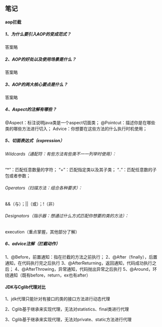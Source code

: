 ## 笔记
#### aop拦截
##### 1、为什么要引入AOP的变成范式？
答案略
##### 2、AOP的好处以及使用场景是什么？
答案略
##### 3、AOP的两大核心要点是什么？
答案略
##### 4、Aspect的注解有哪些？
@Aspect：标注说明java类是一个aspect切面类；
@Pointcut：描述你是在哪些类的哪些方法进行切入；
Advice：你想要在这些方法的什么执行时机使用；
##### 5、切面表达式（expression）
###### Wildcards（通配符：有些方法有些类不一一列举时使用）：
“*”：匹配任意数量的字符；
“+”：匹配指定类以及其子类；
“..”：匹配任意数的子包或者参数；
###### Operators（扫描方法：组合各种要求）：
&&（与）；||（或）；!（非）

###### Designators（指示器：想通过什么方式匹配你想要的类的方法）：
execution（重点掌握，其他部分了解）

##### 6、advice注解（拦截动作）
1、@Before，前置通知：指在拦截的方法之前执行；
2、@After（finally），后置通知，在代码执行完之后执行
3、@AfterReturning，返回通知，代码成功执行之后；
4、@AfterThrowing，异常通知，代码抛出异常之后执行
5、@Around，环绕通知（既有before，return，ex也有after）

#### JDK与Cglib代理对比
1、jdk代理只能针对有接口的类的接口方法进行动态代理

2、Cglib基于继承来实现代理，无法对statistics、final类进行代理

3、Cglib基于继承来实现代理，无法对private、static方法进行代理
